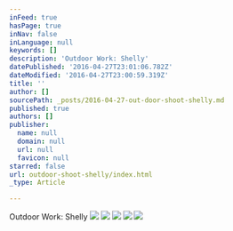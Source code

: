 ```yaml
---
inFeed: true
hasPage: true
inNav: false
inLanguage: null
keywords: []
description: 'Outdoor Work: Shelly'
datePublished: '2016-04-27T23:01:06.782Z'
dateModified: '2016-04-27T23:00:59.319Z'
title: ''
author: []
sourcePath: _posts/2016-04-27-out-door-shoot-shelly.md
published: true
authors: []
publisher:
  name: null
  domain: null
  url: null
  favicon: null
starred: false
url: outdoor-shoot-shelly/index.html
_type: Article

---
```

Outdoor Work: Shelly
![](https://the-grid-user-content.s3-us-west-2.amazonaws.com/cafa92bc-5087-45ab-9f2b-e3fbd8837d63.jpg)
![](https://the-grid-user-content.s3-us-west-2.amazonaws.com/a0d9a53e-5f3d-4130-91ff-169d411d3034.jpg)
![](https://the-grid-user-content.s3-us-west-2.amazonaws.com/c2e1348f-493f-4012-8985-d21cb21e5fc6.jpg)
![](https://the-grid-user-content.s3-us-west-2.amazonaws.com/b19cd7ad-11ed-46ea-8d01-973ff792d02f.jpg)
![](https://the-grid-user-content.s3-us-west-2.amazonaws.com/53c7ddff-ed4e-4c72-b49c-6542509d4183.jpg)